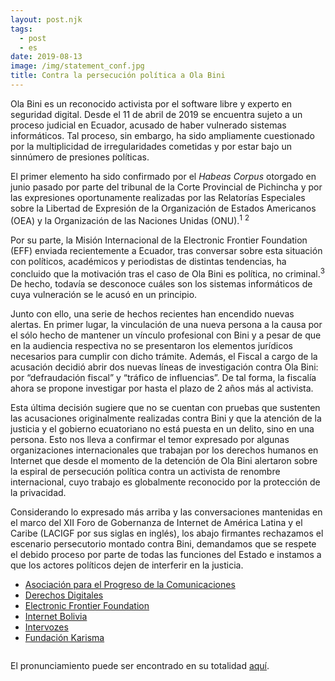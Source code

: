 ```yaml
---
layout: post.njk
tags:
  - post
  - es
date: 2019-08-13
image: /img/statement_conf.jpg
title: Contra la persecución política a Ola Bini
---
```

Ola Bini es un reconocido activista por el software libre y experto en seguridad
digital. Desde el 11 de abril de 2019 se encuentra sujeto a un proceso judicial
en Ecuador, acusado de haber vulnerado sistemas informáticos. Tal proceso,
sin embargo, ha sido ampliamente cuestionado por la multiplicidad de
irregularidades cometidas y por estar bajo un sinnúmero de presiones políticas.

El primer elemento ha sido confirmado por el *Habeas Corpus* otorgado en junio
pasado por parte del tribunal de la Corte Provincial de Pichincha y por las
expresiones oportunamente realizadas por las Relatorías Especiales sobre la
Libertad de Expresión de la Organización de Estados Americanos (OEA) y la
Organización de las Naciones Unidas (ONU).<sup>1</sup> <sup>2</sup>

Por su parte, la Misión Internacional de la Electronic Frontier Foundation (EFF)
enviada recientemente a Ecuador, tras conversar sobre esta situación con
políticos, académicos y periodistas de distintas tendencias, ha concluido que la
motivación tras el caso de Ola Bini es política, no criminal.<sup>3</sup> De
hecho, todavía se desconoce cuáles son los sistemas informáticos de cuya
vulneración se le acusó en un principio.

Junto con ello, una serie de hechos recientes han encendido nuevas alertas. En
primer lugar, la vinculación de una nueva persona a la causa por el sólo hecho
de mantener un vínculo profesional con Bini y a pesar de que en la audiencia
respectiva no se presentaron los elementos jurídicos necesarios para cumplir con
dicho trámite. Además, el Fiscal a cargo de la acusación decidió abrir dos
nuevas líneas de investigación contra Ola Bini: por “defraudación fiscal” y
“tráfico de influencias”. De tal forma, la fiscalía ahora se propone investigar
por hasta el plazo de 2 años más al activista.

Esta última decisión sugiere que no se cuentan con pruebas que sustenten las
acusaciones originalmente realizadas contra Bini y que la atención de la
justicia y el gobierno ecuatoriano no está puesta en un delito, sino en una
persona. Esto nos lleva a confirmar el temor expresado por algunas
organizaciones internacionales que trabajan por los derechos humanos en
Internet que desde el momento de la detención de Ola Bini alertaron sobre la
espiral de persecución política contra un activista de renombre internacional,
cuyo trabajo es globalmente reconocido por la protección de la privacidad.

Considerando lo expresado más arriba y las conversaciones mantenidas en el marco
del XII Foro de Gobernanza de Internet de América Latina y el Caribe (LACIGF por
sus siglas en inglés), los abajo firmantes rechazamos el escenario persecutorio
montado contra Bini, demandamos que se respete el debido proceso por parte de
todas las funciones del Estado e instamos a que los actores políticos dejen de
interferir en la justicia.

* [Asociación para el Progreso de la Comunicaciones](https://www.apc.org/es/pubs/contra-la-persecucion-politica-ola-bini)
* [Derechos Digitales](https://www.derechosdigitales.org/13700/contra-la-persecucion-politica-a-ola-bini/)
* [Electronic Frontier Foundation](https://www.eff.org/deeplinks/2019/08/eff-se-suma-organizaciones-de-america-latina-que-se-oponen-la-acusacion-de-ola)
* [Internet Bolivia](https://twitter.com/InternetBo_org/status/1161333077731401728)
* [Intervozes](http://intervozes.org.br/organizacoes-lancam-nota-contra-a-perseguicao-politica-a-ola-bini/)
* [Fundación Karisma](https://stats.karisma.org.co/nos-unimos-y-pronunciamos-frente-a-la-persecucion-politica-en-caso-de-ola-bini-ejercida-por-el-gobierno-de-ecuador/)

<img src="https://stats.karisma.org.co/wp-content/uploads/2019/08/LOGOS-OLA-1024x114.png" alt="" class="wp-image-19508" srcset="https://stats.karisma.org.co/wp-content/uploads/2019/08/LOGOS-OLA-1024x114.png 1024w, https://stats.karisma.org.co/wp-content/uploads/2019/08/LOGOS-OLA-300x33.png 300w, https://stats.karisma.org.co/wp-content/uploads/2019/08/LOGOS-OLA.png 1268w, https://stats.karisma.org.co/wp-content/uploads/2019/08/LOGOS-OLA-300x33@2x.png 600w" sizes="(max-width: 1024px) 100vw, 1024px">

El pronunciamiento puede ser encontrado en su totalidad [aquí](https://ia601405.us.archive.org/25/items/pronunciamiento_201908/Pronunciamiento.pdf).
